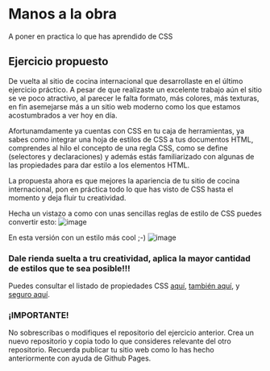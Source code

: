 # Manos a la obra

A poner en practica lo que has aprendido de CSS

## Ejercicio propuesto

De vuelta al sitio de cocina internacional que desarrollaste en el último ejercicio práctico. A pesar de que realizaste un excelente trabajo aún el sitio se ve poco atractivo, al parecer le falta formato, más colores, más texturas, en fin asemejarse más a un sitio web moderno como los que estamos acostumbrados a ver hoy en día.

Afortunamdamente ya cuentas con CSS en tu caja de herramientas, ya sabes como integrar una hoja de estilos de CSS a tus documentos HTML, comprendes al hilo el concepto de una regla CSS, como se define (selectores y declaraciones) y además estás familiarizado con algunas de las propiedades para dar estilo a los elementos HTML.

La propuesta ahora es que mejores la apariencia de tu sitio de cocina internacional, pon en práctica todo lo que has visto de CSS hasta el momento y deja fluir tu creatividad.

Hecha un vistazo a como con unas sencillas reglas de estilo de CSS puedes convertir esto:
![image](https://github.com/camilocorreaUdeA/Programacion_Web_2023_2/assets/42076547/2d9174cb-aff3-4dbd-b026-743830ade351)

En esta versión con un estilo más cool ;-)
![image](https://github.com/camilocorreaUdeA/Programacion_Web_2023_2/assets/42076547/c498ecee-cf9f-4f42-8c88-6828ab356674)

### Dale rienda suelta a tru creatividad, aplica la mayor cantidad de estilos que te sea posible!!!

Puedes consultar el listado de propiedades CSS [aquí](https://www.web4college.com/css-play/), [también aquí](https://www.quackit.com/css/properties/), y [seguro aquí](https://www.w3.org/Style/CSS/all-properties.en.html).

### ¡IMPORTANTE!

No sobrescribas o modifiques el repositorio del ejercicio anterior. Crea un nuevo repositorio y copia todo lo que consideres relevante del otro repositorio.
Recuerda publicar tu sitio web como lo has hecho anteriormente con ayuda de Github Pages.
